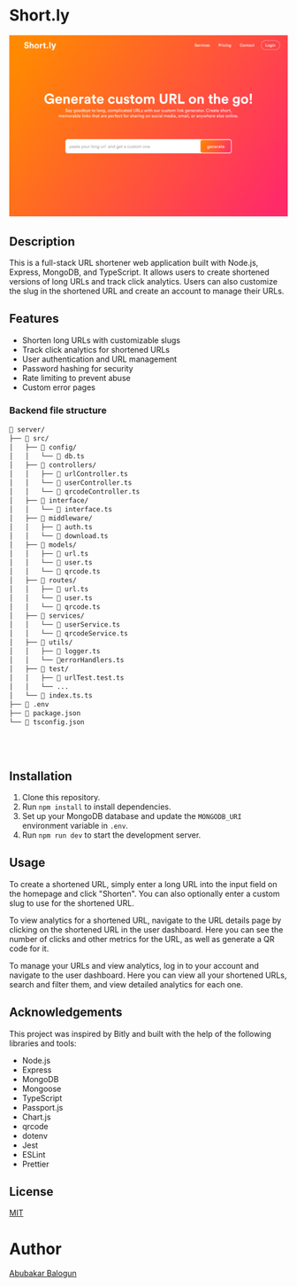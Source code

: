 # Short.ly

<!-- ## Demo -->
![short.ly](./client/src/assets/demo-cover.png)

## Description

This is a full-stack URL shortener web application built with Node.js, Express, MongoDB, and TypeScript. It allows users to create shortened versions of long URLs and track click analytics. Users can also customize the slug in the shortened URL and create an account to manage their URLs.

## Features

- Shorten long URLs with customizable slugs
- Track click analytics for shortened URLs
- User authentication and URL management
- Password hashing for security
- Rate limiting to prevent abuse
- Custom error pages


### Backend file structure

```
📁 server/
├── 📁 src/
│   ├── 📁 config/
│   │   └── 📄 db.ts
│   ├── 📁 controllers/
│   │   ├── 📄 urlController.ts
│   │   └── 📄 userController.ts
│   │   └── 📄 qrcodeController.ts
│   ├── 📁 interface/
│   │   └── 📄 interface.ts
│   ├── 📁 middleware/
│   │   ├── 📄 auth.ts
│   │   └── 📄 download.ts
│   ├── 📁 models/
│   │   ├── 📄 url.ts
│   │   └── 📄 user.ts
│   │   └── 📄 qrcode.ts
│   ├── 📁 routes/
│   │   ├── 📄 url.ts
│   │   └── 📄 user.ts
│   │   └── 📄 qrcode.ts
│   ├── 📁 services/
│   │   └── 📄 userService.ts
│   │   └── 📄 qrcodeService.ts
│   ├── 📁 utils/
│   │   ├── 📄 logger.ts
│   │   └── 📄errorHandlers.ts  
│   ├── 📁 test/
│   │   ├── 📄 urlTest.test.ts
│   │   └── ... 
│   └── 📄 index.ts.ts
├── 📄 .env
├── 📄 package.json
└── 📄 tsconfig.json




```
<!-- ## Demo

<div align="center">  
<img src="./assets/react.svg" alt="shorly">
</div> -->

## Installation

1. Clone this repository.
2. Run `npm install` to install dependencies.
3. Set up your MongoDB database and update the `MONGODB_URI` environment variable in `.env`.
4. Run `npm run dev` to start the development server.

## Usage

To create a shortened URL, simply enter a long URL into the input field on the homepage and click "Shorten". You can also optionally enter a custom slug to use for the shortened URL.

To view analytics for a shortened URL, navigate to the URL details page by clicking on the shortened URL in the user dashboard. Here you can see the number of clicks and other metrics for the URL, as well as generate a QR code for it.

To manage your URLs and view analytics, log in to your account and navigate to the user dashboard. Here you can view all your shortened URLs, search and filter them, and view detailed analytics for each one.


## Acknowledgements

This project was inspired by Bitly and built with the help of the following libraries and tools:

- Node.js
- Express
- MongoDB
- Mongoose
- TypeScript
- Passport.js
- Chart.js
- qrcode
- dotenv
- Jest
- ESLint
- Prettier

## License

[MIT](./LICENSE)

# Author

[Abubakar Balogun](https://github.com/abubalo)
